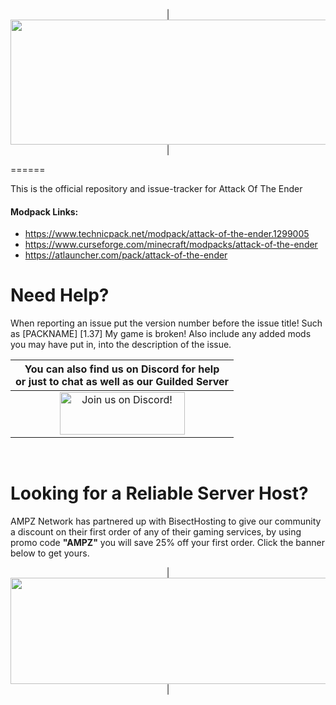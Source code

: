 <p align="center">
| <img src="https://www.bisecthosting.com/images/CF/Attack_Of_The_Ender/BH_AOE_Title.png" alt="Get your server today!"  width="1920" height="200"></a>|
</p>
======

This is the official repository and issue-tracker for Attack Of The Ender
    
#### Modpack Links: 
+ https://www.technicpack.net/modpack/attack-of-the-ender.1299005 
+ https://www.curseforge.com/minecraft/modpacks/attack-of-the-ender
+ https://atlauncher.com/pack/attack-of-the-ender
  
Need Help?
======
When reporting an issue put the version number before the issue title! Such as [PACKNAME] [1.37] My game is broken! Also include any added mods you may have put in, into the description of the issue. 
 

|You can also find us on Discord for help<br>or just to chat as well as our Guilded Server|
|:------------:|
|<a href="https://discord.gg/enrpMDd"><img src="https://discordapp.com/assets/fc0b01fe10a0b8c602fb0106d8189d9b.png" alt="Join us on Discord!"  width="200" height="68"></a>|
<br>

Looking for a Reliable Server Host?
======
AMPZ Network has partnered up with BisectHosting to give our community a discount on their first order of any of their gaming services, by using promo code **"AMPZ"** you will save 25% off your first order. Click the banner below to get yours. 

<p align="center">
| <a href="https://bisecthosting.com/AMPZ"><img src="https://www.bisecthosting.com/images/CF/Attack_Of_The_Ender/BH_AOE_Bisect.png" alt="Get your server today!"  width="1920" height="170"></a>|
</p>
